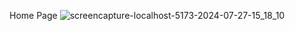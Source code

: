 Home Page
![screencapture-localhost-5173-2024-07-27-15_18_10](https://github.com/user-attachments/assets/f44f364b-548f-46ae-bbd2-e45e5f7620b4)
